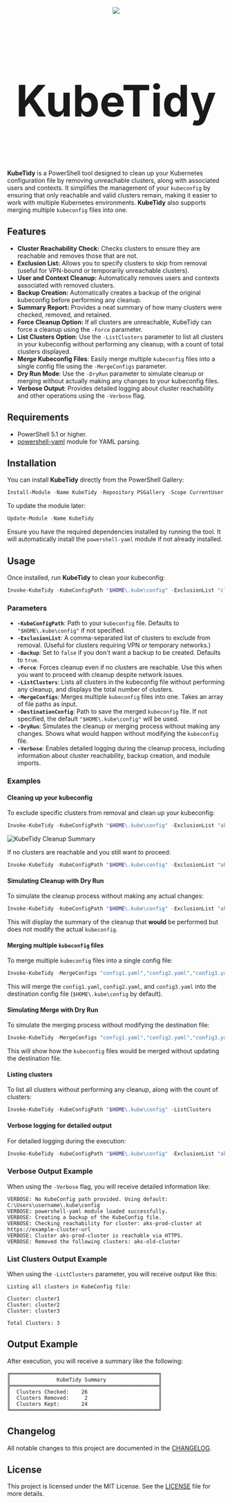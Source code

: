 <p align="center">
  <img src="./images/KubeTidy.png" />
</p>
<h1 align="center" style="font-size: 100px;">
  <b>KubeTidy</b>
</h1>

</br>

**KubeTidy** is a PowerShell tool designed to clean up your Kubernetes configuration file by removing unreachable clusters, along with associated users and contexts. It simplifies the management of your `kubeconfig` by ensuring that only reachable and valid clusters remain, making it easier to work with multiple Kubernetes environments. **KubeTidy** also supports merging multiple `kubeconfig` files into one.

## Features

- **Cluster Reachability Check:** Checks clusters to ensure they are reachable and removes those that are not.
- **Exclusion List:** Allows you to specify clusters to skip from removal (useful for VPN-bound or temporarily unreachable clusters).
- **User and Context Cleanup:** Automatically removes users and contexts associated with removed clusters.
- **Backup Creation:** Automatically creates a backup of the original kubeconfig before performing any cleanup.
- **Summary Report:** Provides a neat summary of how many clusters were checked, removed, and retained.
- **Force Cleanup Option:** If all clusters are unreachable, KubeTidy can force a cleanup using the `-Force` parameter.
- **List Clusters Option**: Use the `-ListClusters` parameter to list all clusters in your kubeconfig without performing any cleanup, with a count of total clusters displayed.
- **Merge Kubeconfig Files**: Easily merge multiple `kubeconfig` files into a single config file using the `-MergeConfigs` parameter.
- **Dry Run Mode**: Use the `-DryRun` parameter to simulate cleanup or merging without actually making any changes to your kubeconfig files.
- **Verbose Output**: Provides detailed logging about cluster reachability and other operations using the `-Verbose` flag.

## Requirements

- PowerShell 5.1 or higher.
- [powershell-yaml](https://www.powershellgallery.com/packages/powershell-yaml) module for YAML parsing.

## Installation

You can install **KubeTidy** directly from the PowerShell Gallery:

```powershell
Install-Module -Name KubeTidy -Repository PSGallery -Scope CurrentUser
```

To update the module later:

```powershell
Update-Module -Name KubeTidy
```
Ensure you have the required dependencies installed by running the tool. It will automatically install the `powershell-yaml` module if not already installed.

## Usage

Once installed, run **KubeTidy** to clean your kubeconfig:

```powershell
Invoke-KubeTidy -KubeConfigPath "$HOME\.kube\config" -ExclusionList "cluster1,cluster2,cluster3"
```

### Parameters

- **`-KubeConfigPath`**: Path to your `kubeconfig` file. Defaults to `"$HOME\.kube\config"` if not specified.
- **`-ExclusionList`**: A comma-separated list of clusters to exclude from removal. (Useful for clusters requiring VPN or temporary networks.)
- **`-Backup`**: Set to `false` if you don't want a backup to be created. Defaults to `true`.
- **`-Force`**: Forces cleanup even if no clusters are reachable. Use this when you want to proceed with cleanup despite network issues.
- **`-ListClusters`**: Lists all clusters in the kubeconfig file without performing any cleanup, and displays the total number of clusters.
- **`-MergeConfigs`**: Merges multiple `kubeconfig` files into one. Takes an array of file paths as input.
- **`-DestinationConfig`**: Path to save the merged `kubeconfig` file. If not specified, the default `"$HOME\.kube\config"` will be used.
- **`-DryRun`**: Simulates the cleanup or merging process without making any changes. Shows what would happen without modifying the `kubeconfig` file.
- **`-Verbose`**: Enables detailed logging during the cleanup process, including information about cluster reachability, backup creation, and module imports.

### Examples

#### Cleaning up your kubeconfig

To exclude specific clusters from removal and clean up your kubeconfig:

```powershell
Invoke-KubeTidy -KubeConfigPath "$HOME\.kube\config" -ExclusionList "aks-prod-cluster,aks-staging-cluster"
```
![KubeTidy Cleanup Summary](./images/summary.png)

If no clusters are reachable and you still want to proceed:

```powershell
Invoke-KubeTidy -KubeConfigPath "$HOME\.kube\config" -ExclusionList "aks-prod-cluster,aks-staging-cluster" -Force
```

#### Simulating Cleanup with Dry Run

To simulate the cleanup process without making any actual changes:

```powershell
Invoke-KubeTidy -KubeConfigPath "$HOME\.kube\config" -ExclusionList "aks-prod-cluster,aks-staging-cluster" -DryRun
```

This will display the summary of the cleanup that **would** be performed but does not modify the actual `kubeconfig`.

#### Merging multiple `kubeconfig` files

To merge multiple `kubeconfig` files into a single config file:

```powershell
Invoke-KubeTidy -MergeConfigs "config1.yaml","config2.yaml","config3.yaml" -DestinationConfig "$HOME\.kube\config"
```

This will merge the `config1.yaml`, `config2.yaml`, and `config3.yaml` into the destination config file (`$HOME\.kube\config` by default).

#### Simulating Merge with Dry Run

To simulate the merging process without modifying the destination file:

```powershell
Invoke-KubeTidy -MergeConfigs "config1.yaml","config2.yaml","config3.yaml" -DestinationConfig "$HOME\.kube\config" -DryRun
```

This will show how the `kubeconfig` files would be merged without updating the destination file.

#### Listing clusters

To list all clusters without performing any cleanup, along with the count of clusters:

```powershell
Invoke-KubeTidy -KubeConfigPath "$HOME\.kube\config" -ListClusters
```

#### Verbose logging for detailed output

For detailed logging during the execution:

```powershell
Invoke-KubeTidy -KubeConfigPath "$HOME\.kube\config" -ExclusionList "aks-prod-cluster,aks-staging-cluster" -Verbose
```

### Verbose Output Example

When using the `-Verbose` flag, you will receive detailed information like:

```
VERBOSE: No KubeConfig path provided. Using default: C:\Users\username\.kube\config
VERBOSE: powershell-yaml module loaded successfully.
VERBOSE: Creating a backup of the KubeConfig file.
VERBOSE: Checking reachability for cluster: aks-prod-cluster at https://example-cluster-url
VERBOSE: Cluster aks-prod-cluster is reachable via HTTPS.
VERBOSE: Removed the following clusters: aks-old-cluster
```

### List Clusters Output Example

When using the `-ListClusters` parameter, you will receive output like this:

```
Listing all clusters in KubeConfig file:

Cluster: cluster1
Cluster: cluster2
Cluster: cluster3

Total Clusters: 3
```

## Output Example

After execution, you will receive a summary like the following:

```
╔════════════════════════════════════════════════╗
║               KubeTidy Summary                 ║
╠════════════════════════════════════════════════╣
║  Clusters Checked:    26                       ║
║  Clusters Removed:     2                       ║
║  Clusters Kept:       24                       ║
╚════════════════════════════════════════════════╝
```

## Changelog

All notable changes to this project are documented in the [CHANGELOG](./CHANGELOG.md).

## License

This project is licensed under the MIT License. See the [LICENSE](./LICENSE) file for more details.
